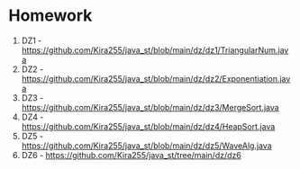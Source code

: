 # Homework
1. DZ1 - https://github.com/Kira255/java_st/blob/main/dz/dz1/TriangularNum.java
2. DZ2 - https://github.com/Kira255/java_st/blob/main/dz/dz2/Exponentiation.java
3. DZ3 - https://github.com/Kira255/java_st/blob/main/dz/dz3/MergeSort.java
4. DZ4 - https://github.com/Kira255/java_st/blob/main/dz/dz4/HeapSort.java
5. DZ5 - https://github.com/Kira255/java_st/blob/main/dz/dz5/WaveAlg.java
6. DZ6 - https://github.com/Kira255/java_st/tree/main/dz/dz6